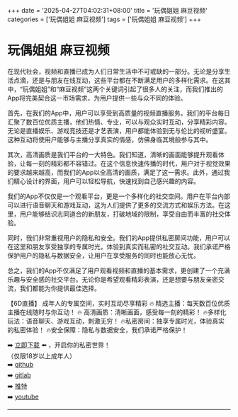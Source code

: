 +++
date = '2025-04-27T04:02:31+08:00'
title = '玩偶姐姐 麻豆视频'
categories = ['玩偶姐姐 麻豆视频']
tags = ['玩偶姐姐 麻豆视频']
+++

# 玩偶姐姐 麻豆视频

在现代社会，视频和直播已成为人们日常生活中不可或缺的一部分。无论是分享生活点滴，还是与朋友在线互动，这些平台都在不断满足用户的多样化需求。在这其中，“玩偶姐姐”和“麻豆视频”这两个关键词引起了很多人的关注，而我们推出的App将完美契合这一市场需求，为用户提供一些与众不同的体验。

首先，在我们的App中，用户可以享受到高质量的视频直播服务。我们的平台每日汇聚了数百位优质主播，他们热情、专业，可以与观众实时互动，分享精彩内容。无论是直播娱乐、游戏竞技还是才艺表演，用户都能体验到无与伦比的视听盛宴。这种互动将使用户能够与主播分享真实的情感，仿佛身临其境般参与其中。

其次，高清画质是我们平台的一大特色。我们知道，清晰的画面能够提升观看体验，让每一刻的精彩都不容错过。在这个信息快速传播的时代，用户对于视觉效果的要求越来越高，而我们的App以全高清的画质，满足了这一需求。此外，通过我们精心设计的界面，用户可以轻松导航，快速找到自己感兴趣的内容。

我们的App不仅仅是一个观看平台，更是一个多样化的社交空间。用户在平台内部可以进行语音聊天和游戏互动，这为人们提供了更多的交流方式和娱乐方法。在这里，用户能够结识志同道合的新朋友，打破地域的限制，享受自由而丰富的社交体验。

同时，我们非常重视用户的隐私和安全。我们的App提供私密房间功能，用户可以在这里和朋友享受独享的专属时光，体验到真实而私密的社交互动。我们承诺严格保护用户的隐私与数据安全，让用户在享受服务的同时也能放心无忧。

总之，我们的App不仅满足了用户观看视频和直播的基本需求，更创建了一个充满乐趣与安全感的社交平台。无论你是希望观看精彩表演，还是想要与朋友亲密交流，我们都能为你提供最佳选择。

【6D直播】
成年人的专属空间，实时互动尽享精彩
🔥 精选主播：每天数百位优质主播在线随时与你互动！
🔥 高清画质：清晰画面，感受每一刻的精彩！
🔥多样化玩法：语音聊天、游戏互动，刺激无穷！
🔥私密房间：独享专属时光，体验真实的私密体验！
🔥安全保障：隐私与数据安全，我们承诺严格保护！

➡️ [立即下载](https://down123.s3.ap-east-1.amazonaws.com/down/down.html?channelCode=blog) ⬅️ ，开启你的私密世界！  
（仅限18岁以上成年人）  
➡️ [github](https://aldult-live.github.io/)  
➡️ [gitlab](https://seo-09598d.gitlab.io/)  
➡️ [推特](https://x.com/wegame33)  
➡️ [youtube](https://www.youtube.com/@6Dlive)

---
